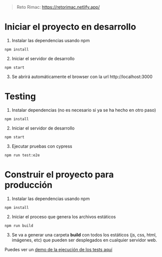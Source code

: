 > Reto Rimac: https://retorimac.netlify.app/

# Iniciar el proyecto en desarrollo

1. Instalar las dependencias usando npm

```
npm install
```

2. Iniciar el servidor de desarrollo

```
npm start
```

3. Se abrirá automáticamente el browser con la url http://localhost:3000

# Testing

1. Instalar dependencias (no es necesario si ya se ha hecho en otro paso)

```
npm install
```

2. Iniciar el servidor de desarrollo

```
npm start
```

3. Ejecutar pruebas con cypress

```
npm run test:e2e
```

# Construir el proyecto para producción

1. Instalar las dependencias usando npm

```
npm install
```

2. Iniciar el proceso que genera los archivos estáticos

```
npm run build
```

3. Se va a generar una carpeta **build** con todos los estáticos (js, css, html, imágenes, etc) que pueden
   ser desplegados en cualquier servidor web.

Puedes ver un [demo de la ejecución de los tests aquí](https://user-images.githubusercontent.com/461124/120838871-ed473880-c52d-11eb-822b-a55a64e0497f.mp4)
